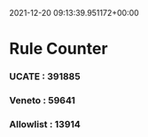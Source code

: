 2021-12-20 09:13:39.951172+00:00
# Rule Counter 
 ### UCATE : 391885

 ### Veneto : 59641

 ### Allowlist : 13914